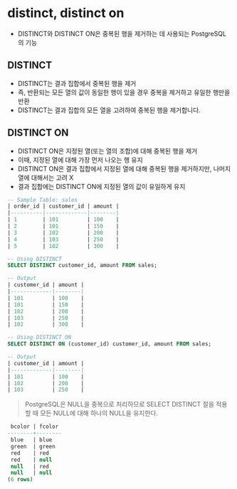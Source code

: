 # distinct, distinct on

- DISTINCT와 DISTINCT ON은 중복된 행을 제거하는 데 사용되는 PostgreSQL의 기능

## DISTINCT

- DISTINCT는 결과 집합에서 중복된 행을 제거
- 즉, 반환되는 모든 열의 값이 동일한 행이 있을 경우 중복을 제거하고 유일한 행만을 반환
- DISTINCT는 결과 집합의 모든 열을 고려하여 중복된 행을 제거합니다.

## DISTINCT ON

- DISTINCT ON은 지정된 열(또는 열의 조합)에 대해 중복된 행을 제거
- 이때, 지정된 열에 대해 가장 먼저 나오는 행 유지
- DISTINCT ON은 결과 집합에서 지정된 열에 대해 중복된 행을 제거하지만, 나머지 열에 대해서는 고려 X
- 결과 집합에는 DISTINCT ON에 지정된 열의 값이 유일하게 유지

```sql
-- Sample Table: sales
| order_id | customer_id | amount |
|----------|-------------|--------|
| 1        | 101         | 100    |
| 2        | 101         | 150    |
| 3        | 102         | 200    |
| 4        | 103         | 250    |
| 5        | 102         | 300    |

-- Using DISTINCT
SELECT DISTINCT customer_id, amount FROM sales;

-- Output
| customer_id | amount |
|-------------|--------|
| 101         | 100    |
| 101         | 150    |
| 102         | 200    |
| 103         | 250    |
| 102         | 300    |

-- Using DISTINCT ON
SELECT DISTINCT ON (customer_id) customer_id, amount FROM sales;

-- Output
| customer_id | amount |
|-------------|--------|
| 101         | 100    |
| 102         | 200    |
| 103         | 250    |
```

> PostgreSQL은 NULL을 중복으로 처리하므로 SELECT DISTINCT 절을 적용할 때 모든 NULL에 대해
> 하나의 NULL을 유지한다.

```sql
 bcolor | fcolor
--------+--------
 blue   | blue
 green  | green
 red    | red
 red    | null
 null   | red
 null   | null
(6 rows)
```
